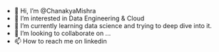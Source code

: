 - 👋 Hi, I’m @ChanakyaMishra
- 👀 I’m interested in Data Engineering & Cloud
- 🌱 I’m currently learning data science and trying to deep dive into it.
- 💞️ I’m looking to collaborate on ...
- 📫 How to reach me on linkedin

<!---
ChanakyaMishra/ChanakyaMishra is a ✨ special ✨ repository because its `README.md` (this file) appears on your GitHub profile.
You can click the Preview link to take a look at your changes.
--->
